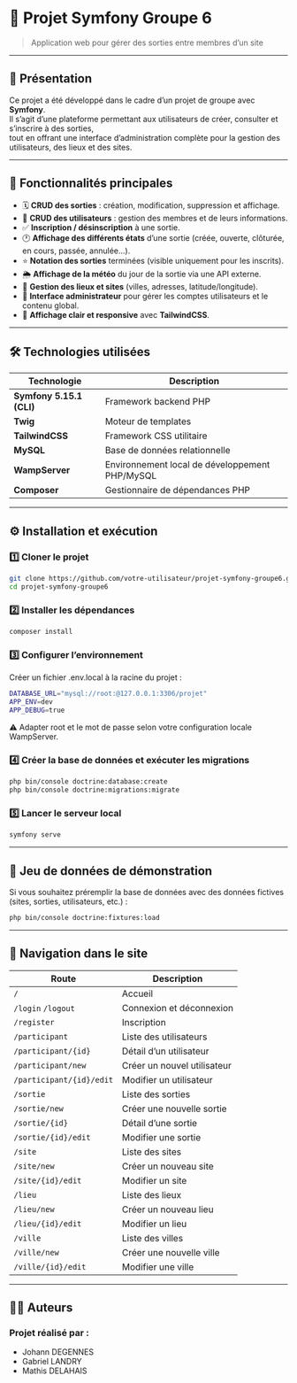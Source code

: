 # 🧭 Projet Symfony Groupe 6

> Application web pour gérer des sorties entre membres d’un site

---

## 🚀 Présentation

Ce projet a été développé dans le cadre d’un projet de groupe avec **Symfony**.  
Il s’agit d’une plateforme permettant aux utilisateurs de créer, consulter et s’inscrire à des sorties,  
tout en offrant une interface d’administration complète pour la gestion des utilisateurs, des lieux et des sites.

---

## 🧩 Fonctionnalités principales

- 🗓️ **CRUD des sorties** : création, modification, suppression et affichage.
- 👥 **CRUD des utilisateurs** : gestion des membres et de leurs informations.
- ✅ **Inscription / désinscription** à une sortie.
- 🕐 **Affichage des différents états** d’une sortie (créée, ouverte, clôturée, en cours, passée, annulée...).
- ⭐ **Notation des sorties** terminées (visible uniquement pour les inscrits).
- 🌦️ **Affichage de la météo** du jour de la sortie via une API externe.
- 📍 **Gestion des lieux et sites** (villes, adresses, latitude/longitude).
- 🔐 **Interface administrateur** pour gérer les comptes utilisateurs et le contenu global.
- 💬 **Affichage clair et responsive** avec **TailwindCSS**.

---

## 🛠️ Technologies utilisées

| Technologie | Description |
|--------------|-------------|
| **Symfony 5.15.1 (CLI)** | Framework backend PHP |
| **Twig** | Moteur de templates |
| **TailwindCSS** | Framework CSS utilitaire |
| **MySQL** | Base de données relationnelle |
| **WampServer** | Environnement local de développement PHP/MySQL |
| **Composer** | Gestionnaire de dépendances PHP |

---

## ⚙️ Installation et exécution

### 1️⃣ Cloner le projet
```bash
git clone https://github.com/votre-utilisateur/projet-symfony-groupe6.git
cd projet-symfony-groupe6
```
### 2️⃣ Installer les dépendances
```bash
composer install
```
### 3️⃣ Configurer l’environnement
Créer un fichier .env.local à la racine du projet :
```bash
DATABASE_URL="mysql://root:@127.0.0.1:3306/projet"
APP_ENV=dev
APP_DEBUG=true
```
⚠️ Adapter root et le mot de passe selon votre configuration locale WampServer.

### 4️⃣ Créer la base de données et exécuter les migrations
```bash
php bin/console doctrine:database:create
php bin/console doctrine:migrations:migrate
```
### 5️⃣ Lancer le serveur local
```bash
symfony serve
```

---

## 🧪 Jeu de données de démonstration
Si vous souhaitez préremplir la base de données avec des données fictives (sites, sorties, utilisateurs, etc.) :

```bash
php bin/console doctrine:fixtures:load
```

---

## 🧭 Navigation dans le site
| Route | Description |
|--------|--------------|
| `/` | Accueil |
| `/login`  `/logout` | Connexion et déconnexion |
| `/register` | Inscription |
| `/participant` | Liste des utilisateurs |
| `/participant/{id}` | Détail d’un utilisateur |
| `/participant/new` | Créer un nouvel utilisateur |
| `/participant/{id}/edit` | Modifier un utilisateur |
| `/sortie` | Liste des sorties |
| `/sortie/new` | Créer une nouvelle sortie |
| `/sortie/{id}` | Détail d’une sortie |
| `/sortie/{id}/edit` | Modifier une sortie |
| `/site` | Liste des sites |
| `/site/new` | Créer un nouveau site |
| `/site/{id}/edit` | Modifier un site |
| `/lieu` | Liste des lieux |
| `/lieu/new` | Créer un nouveau lieu |
| `/lieu/{id}/edit` | Modifier un lieu |
| `/ville` | Liste des villes |
| `/ville/new` | Créer une nouvelle ville |
| `/ville/{id}/edit` | Modifier une ville |
---

## 👨‍💻 Auteurs
### Projet réalisé par :
- Johann DEGENNES
- Gabriel LANDRY
- Mathis DELAHAIS
